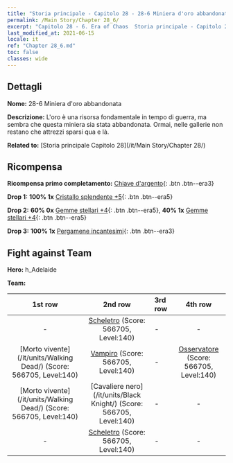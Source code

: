 ```yaml
---
title: "Storia principale - Capitolo 28 - 28-6 Miniera d'oro abbandonata"
permalink: /Main Story/Chapter 28_6/
excerpt: "Capitolo 28 - 6. Era of Chaos  Storia principale - Capitolo 28_6. 28-6 Miniera d'oro abbandonata"
last_modified_at: 2021-06-15
locale: it
ref: "Chapter 28_6.md"
toc: false
classes: wide
---
```


## Dettagli

 **Nome:** 28-6 Miniera d'oro abbandonata

 **Descrizione:** L'oro è una risorsa fondamentale in tempo di guerra, ma sembra che questa miniera sia stata abbandonata. Ormai, nelle gallerie non restano che attrezzi sparsi qua e là.

 **Related to:** [Storia principale Capitolo 28](/it/Main Story/Chapter 28/)

## Ricompensa

 **Ricompensa primo completamento:** [Chiave d'argento](/ItemsIT/con_693/){: .btn .btn--era3}

 **Drop 1:** **100% 1x** [Cristallo splendente +5](/ItemsIT/mat_101/){: .btn .btn--era5}

 **Drop 2:** **60% 0x** [Gemme stellari +4](/ItemsIT/mat_93/){: .btn .btn--era5}, **40% 1x** [Gemme stellari +4](/ItemsIT/mat_93/){: .btn .btn--era5}

 **Drop 3:** **100% 1x** [Pergamene incantesimi](/ItemsIT/con_694/){: .btn .btn--era3}


## Fight against Team
 **Hero:** h_Adelaide

 **Team:**


  | 1st row | 2nd row | 3rd row | 4th row |
  |:----:|:----:|:----|:----:|
  | - | [Scheletro](/it/units/Skeleton/) (Score: 566705, Level:140)  | - | - |
  | [Morto vivente](/it/units/Walking Dead/) (Score: 566705, Level:140)  | [Vampiro](/it/units/Vampire/) (Score: 566705, Level:140)  | - | [Osservatore](/it/units/Beholder/) (Score: 566705, Level:140)  |
  | [Morto vivente](/it/units/Walking Dead/) (Score: 566705, Level:140)  | [Cavaliere nero](/it/units/Black Knight/) (Score: 566705, Level:140)  | - | - |
  | - | [Scheletro](/it/units/Skeleton/) (Score: 566705, Level:140)  | - | - |


